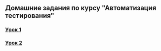 ## Домашние задания по курсу "Автоматизация тестирования"

### [Урок 1](https://github.com/AnuaKokunova/homework-python/blob/main/Lesson1/README.md)
### [Урок 2]()
